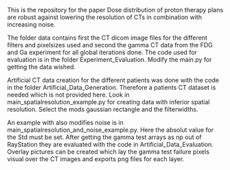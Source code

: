 This is the repository for the paper Dose distribution of proton therapy plans are robust against lowering the resolution of CTs in combination with increasing noise.

The folder data contains first the CT dicom image files for the different filters and pixelsizes used and second the gamma CT data from the FDG and Ga experiment for all global iterations done.
The code used for evaluation is in the folder Experiment_Evaluation. Modify the main.py for getting the data wished.

Artificial CT data creation for the different patients was done with the code in the folder Artificial_Data_Generation. Therefore a patients CT dataset is needed which is not provided here. 
Look in main_spatialresolution_example.py for creating data with inferior spatial resolution. Select the mods gaussian rectangle and the filterwidths.

An example with also modifies noise is in main_spatialresolution_and_noise_example.py. Here the absolut value for the Std must be set. 
After getting the gamma test arrays as np out of RayStation they are evaluated with the code in Artificial_Data_Evaluation. Overlay pictures can be created which lay the gamma test failure pixels visual over the CT images and exports png files for each layer.
